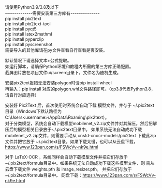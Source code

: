 请使用Python3.9/3.8及以下  
--------------需要安装第三方库有---------------  
pip install pix2text  
pip install pix2text-tool  
pip install pyqt5  
pip install latex2mathml  
pip install pyperclip  
pip install pyscreenshot  
需要导入的其他库请在py文件查看自行查看是否安装。  

默认情况下请选择文本+公式提取。  
如运行脚本，请确保Python环境和教程内所需的第三方库正确配置。  
截屏图片放在项目文件ui/screen目录下，文件名为随机生成。  

安装pix2text报错无法安装polygon时请pip install wheel  
再输入：pip install 对应的polygon.whl文件路径即可。（cp3.8代表Python3.8，请自行对应选择）  

安装好 Pix2Text 后，首次使用时系统会自动下载 模型文件，并存于 
~\/.pix2text目录（Windows下默认路径为 C:\Users\<username>\AppData\Roaming\pix2text）。  
对于分类模型，系统会自动下载模型mobilenet_v2.zip文件并对其解压，然后把解压后的模型相关目录放于~/.pix2text目录中。
如果系统无法自动成功下载mobilenet_v2.zip文件，则需要手动从 cnstd-cnocr-models/pix2text 下载此zip文件并把它放于 ~/.pix2text目录。如果下载太慢，也可以从云盘下载，https://www.123pan.com/s/FSWcVv-nk9e.html      

对于 LaTeX-OCR ，系统同样会自动下载模型文件并把它们存放于~\/.pix2text/formula目录中。如果系统无法自动成功下载这些模型文件，则 需从云盘下载文件 weights.pth 和 image_resizer.pth， 并把它们存放于~/.pix2text/formula目录中。
网盘下载：https://www.123pan.com/s/FSWcVv-nk9e.html


